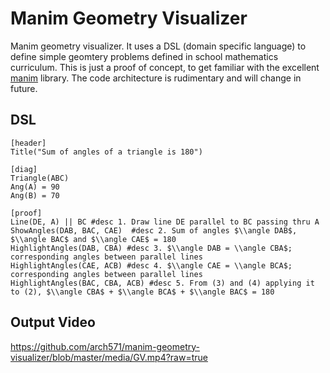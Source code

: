 # Manim Geometry Visualizer
Manim geometry visualizer. It uses a DSL (domain specific language) to define simple geomtery problems defined in school mathematics curriculum. This is just a proof of concept, to get familiar with the excellent [manim](https://www.manim.community/) library. The code architecture is rudimentary and will change in future. 

## DSL
```
[header]
Title("Sum of angles of a triangle is 180")

[diag]
Triangle(ABC)
Ang(A) = 90
Ang(B) = 70

[proof]
Line(DE, A) || BC #desc 1. Draw line DE parallel to BC passing thru A
ShowAngles(DAB, BAC, CAE)  #desc 2. Sum of angles $\\angle DAB$, $\\angle BAC$ and $\\angle CAE$ = 180
HighlightAngles(DAB, CBA) #desc 3. $\\angle DAB = \\angle CBA$; corresponding angles between parallel lines
HighlightAngles(CAE, ACB) #desc 4. $\\angle CAE = \\angle BCA$; corresponding angles between parallel lines
HighlightAngles(BAC, CBA, ACB) #desc 5. From (3) and (4) applying it to (2), $\\angle CBA$ + $\\angle BCA$ + $\\angle BAC$ = 180
```

## Output Video
https://github.com/arch571/manim-geometry-visualizer/blob/master/media/GV.mp4?raw=true
